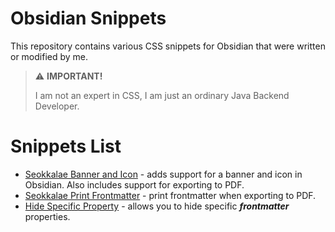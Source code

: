 # Obsidian Snippets

This repository contains various CSS snippets for Obsidian that were written or modified by me.

> ⚠️ **IMPORTANT!**
>
> I am not an expert in CSS, I am just an ordinary Java Backend Developer.

# Snippets List
- [Seokkalae Banner and Icon](doc/seokkalae-banner-and-icon.md) - adds support for a banner and icon in Obsidian. Also includes support for exporting to PDF.
- [Seokkalae Print Frontmatter](doc/seokkalae-print-frontmatter.md) - print frontmatter when exporting to PDF.
- [Hide Specific Property](doc/hide-specific-property.md) - allows you to hide specific ***frontmatter*** properties.